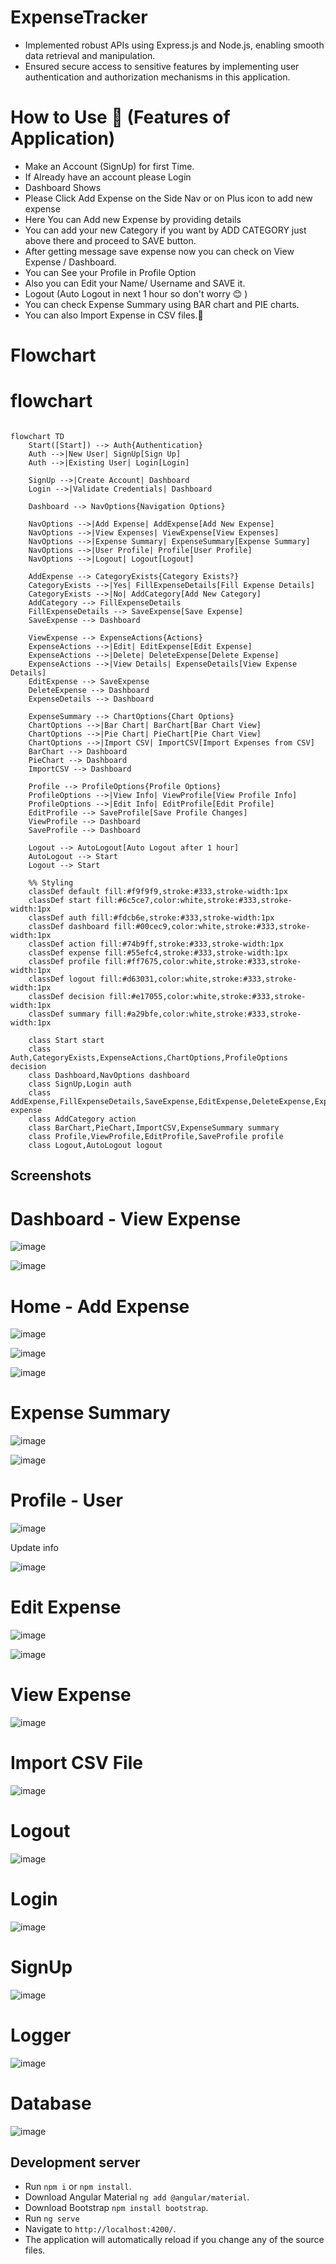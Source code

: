 # ExpenseTracker
- Implemented robust APIs using Express.js and Node.js, enabling smooth data retrieval and manipulation.
- Ensured secure access to sensitive features by implementing user authentication and authorization mechanisms in this application.

# How to Use 👥 (Features of Application)
- Make an Account (SignUp) for first Time.
- If Already have an account please Login
- Dashboard Shows
- Please Click Add Expense on the Side Nav or on Plus icon to add new expense
- Here You can Add new Expense by providing details
- You can add your new Category if you want by ADD CATEGORY just above there and proceed to SAVE button.
- After getting message save expense now you can check on View Expense / Dashboard.
- You can See your Profile in Profile Option
- Also you can Edit your Name/ Username and SAVE it.
- Logout (Auto Logout in next 1 hour so don't worry 😊 )
- You can check Expense Summary using BAR chart and PIE charts.
- You can also Import Expense in CSV files.📩

# Flowchart
# flowchart
```mermaid

flowchart TD
    Start([Start]) --> Auth{Authentication}
    Auth -->|New User| SignUp[Sign Up]
    Auth -->|Existing User| Login[Login]
    
    SignUp -->|Create Account| Dashboard
    Login -->|Validate Credentials| Dashboard
    
    Dashboard --> NavOptions{Navigation Options}
    
    NavOptions -->|Add Expense| AddExpense[Add New Expense]
    NavOptions -->|View Expenses| ViewExpense[View Expenses]
    NavOptions -->|Expense Summary| ExpenseSummary[Expense Summary]
    NavOptions -->|User Profile| Profile[User Profile]
    NavOptions -->|Logout| Logout[Logout]
    
    AddExpense --> CategoryExists{Category Exists?}
    CategoryExists -->|Yes| FillExpenseDetails[Fill Expense Details]
    CategoryExists -->|No| AddCategory[Add New Category]
    AddCategory --> FillExpenseDetails
    FillExpenseDetails --> SaveExpense[Save Expense]
    SaveExpense --> Dashboard
    
    ViewExpense --> ExpenseActions{Actions}
    ExpenseActions -->|Edit| EditExpense[Edit Expense]
    ExpenseActions -->|Delete| DeleteExpense[Delete Expense]
    ExpenseActions -->|View Details| ExpenseDetails[View Expense Details]
    EditExpense --> SaveExpense
    DeleteExpense --> Dashboard
    ExpenseDetails --> Dashboard
    
    ExpenseSummary --> ChartOptions{Chart Options}
    ChartOptions -->|Bar Chart| BarChart[Bar Chart View]
    ChartOptions -->|Pie Chart| PieChart[Pie Chart View]
    ChartOptions -->|Import CSV| ImportCSV[Import Expenses from CSV]
    BarChart --> Dashboard
    PieChart --> Dashboard
    ImportCSV --> Dashboard
    
    Profile --> ProfileOptions{Profile Options}
    ProfileOptions -->|View Info| ViewProfile[View Profile Info]
    ProfileOptions -->|Edit Info| EditProfile[Edit Profile]
    EditProfile --> SaveProfile[Save Profile Changes]
    ViewProfile --> Dashboard
    SaveProfile --> Dashboard
    
    Logout --> AutoLogout[Auto Logout after 1 hour]
    AutoLogout --> Start
    Logout --> Start
    
    %% Styling
    classDef default fill:#f9f9f9,stroke:#333,stroke-width:1px
    classDef start fill:#6c5ce7,color:white,stroke:#333,stroke-width:1px
    classDef auth fill:#fdcb6e,stroke:#333,stroke-width:1px
    classDef dashboard fill:#00cec9,color:white,stroke:#333,stroke-width:1px
    classDef action fill:#74b9ff,stroke:#333,stroke-width:1px
    classDef expense fill:#55efc4,stroke:#333,stroke-width:1px
    classDef profile fill:#ff7675,color:white,stroke:#333,stroke-width:1px
    classDef logout fill:#d63031,color:white,stroke:#333,stroke-width:1px
    classDef decision fill:#e17055,color:white,stroke:#333,stroke-width:1px
    classDef summary fill:#a29bfe,color:white,stroke:#333,stroke-width:1px
    
    class Start start
    class Auth,CategoryExists,ExpenseActions,ChartOptions,ProfileOptions decision
    class Dashboard,NavOptions dashboard
    class SignUp,Login auth
    class AddExpense,FillExpenseDetails,SaveExpense,EditExpense,DeleteExpense,ExpenseDetails,ViewExpense expense
    class AddCategory action
    class BarChart,PieChart,ImportCSV,ExpenseSummary summary
    class Profile,ViewProfile,EditProfile,SaveProfile profile
    class Logout,AutoLogout logout
```


## Screenshots
# Dashboard - View Expense

![image](https://github.com/grraghav120/expense-tracker/assets/96789493/47943654-8b88-4adb-afd2-2fc2ce7be0a2)


![image](https://github.com/grraghav120/expense-tracker/assets/96789493/16dc906d-8092-441d-9214-12b42d0404d3)


# Home - Add Expense 

![image](https://github.com/grraghav120/expense-tracker/assets/96789493/b8df0bfe-3d86-4666-a6a6-05f40b026471)

![image](https://github.com/grraghav120/expense-tracker/assets/96789493/a8f01ea0-bbc0-4b92-ad0d-470579b96e68)

![image](https://github.com/grraghav120/expense-tracker/assets/96789493/b9cb123f-2def-4864-868b-999d38984348)

# Expense Summary

![image](https://github.com/grraghav120/expense-tracker/assets/96789493/915db7b6-4567-48bb-8147-21787da4d6d0)

![image](https://github.com/grraghav120/expense-tracker/assets/96789493/a5d048f7-2adc-496b-9c4a-af5fdbf221b0)


# Profile - User

![image](https://github.com/grraghav120/expense-tracker/assets/96789493/dae4b7aa-e337-4584-803a-35cb064d1b5a)

Update info

![image](https://github.com/grraghav120/expense-tracker/assets/96789493/eb86dded-17bf-4546-9e7f-b6493370fbea)


# Edit Expense

![image](https://github.com/grraghav120/expense-tracker/assets/96789493/8f0af600-4311-4b63-9aff-95b20de67be4)

![image](https://github.com/grraghav120/expense-tracker/assets/96789493/02d2e634-cd47-4ed5-944d-77467afc6be7)

# View Expense

![image](https://github.com/grraghav120/expense-tracker/assets/96789493/2eb61c22-2b25-4c21-ace6-efb8e836e36a)



# Import CSV File
![image](https://github.com/grraghav120/expense-tracker/assets/96789493/90d27a08-51cb-4b3c-9dc8-843cdcbcee6f)


# Logout
![image](https://github.com/grraghav120/expense-tracker/assets/96789493/04bc9557-aad8-4f5b-8ec1-077fa3262be9)


# Login
![image](https://github.com/grraghav120/expense-tracker/assets/96789493/7de69073-ad13-40a7-8d7e-8f1b3fd3f492)

# SignUp
![image](https://github.com/grraghav120/expense-tracker/assets/96789493/33d3d042-5283-49c9-8a37-e5ee902d967a)

# Logger
![image](https://github.com/grraghav120/expense-tracker/assets/96789493/7e37a242-533a-41fc-b418-430eb77f4746)

# Database

![image](https://github.com/grraghav120/expense-tracker/assets/96789493/b490db8a-d765-4506-af9c-31185646ad2d)



## Development server
- Run `npm i` or `npm install`.
- Download Angular Material `ng add @angular/material`.
- Download Bootstrap `npm install bootstrap`.
- Run `ng serve`
- Navigate to  `http://localhost:4200/`.
- The application will automatically reload if you change any of the source files.

